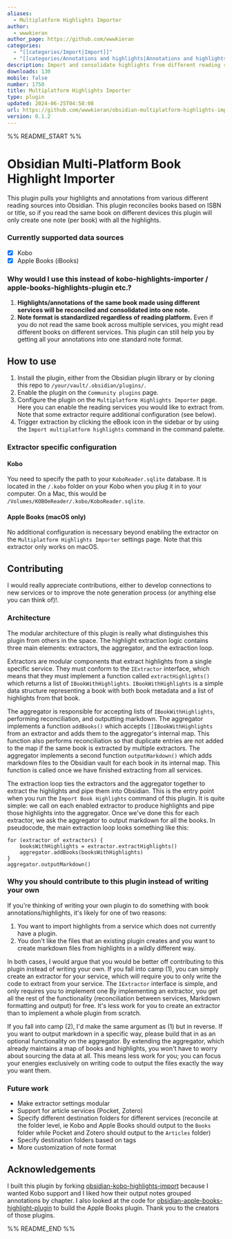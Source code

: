 ```yaml
---
aliases:
  - Multiplatform Highlights Importer
author:
  - wwwkieran
author_page: https://github.com/wwwkieran
categories:
  - "[[categories/Import|Import]]"
  - "[[categories/Annotations and highlights|Annotations and highlights]]"
description: Import and consolidate highlights from different reading sources. Supports reconciling books across reading sources.
downloads: 130
mobile: false
number: 1750
title: Multiplatform Highlights Importer
type: plugin
updated: 2024-06-25T04:58:08
url: https://github.com/wwwkieran/obsidian-multiplatform-highlights-import
version: 0.1.2
---
```


%% README_START %%

# Obsidian Multi-Platform Book Highlight Importer

This plugin pulls your highlights and annotations from various different reading sources into Obsidian. This plugin reconciles books based on ISBN or title, so if you read the same book on different devices this plugin will only create one note (per book) with all the highlights. 

### Currently supported data sources
- [x] Kobo
- [x] Apple Books (iBooks)

### Why would I use this instead of kobo-highlights-importer / apple-books-highlights-plugin etc.?
1. **Highlights/annotations of the same book made using different services will be reconciled and consolidated into one note.**
2. **Note format is standardized regardless of reading platform.** Even if you do not read the same book across multiple services, you might read different books on different services. This plugin can still help you by getting all your annotations into one standard note format. 

## How to use
1. Install the plugin, either from the Obsidian plugin library or by cloning this repo to `/your/vault/.obsidian/plugins/`.
2. Enable the plugin on the `Community plugins` page. 
3. Configure the plugin on the `Multiplatform Highlights Importer` page. Here you can enable the reading services you would like to extract from. Note that some extractor require additional configuration (see below).
4. Trigger extraction by clicking the eBook icon in the sidebar or by using the `Import multiplatform highlights` command in the command palette.

### Extractor specific configuration
#### Kobo
You need to specify the path to your `KoboReader.sqlite` database. It is located in the `/.kobo` folder on your Kobo when you plug it in to your computer. On a Mac, this would be `/Volumes/KOBOeReader/.kobo/KoboReader.sqlite`.

#### Apple Books (macOS only)
No additional configuration is necessary beyond enabling the extractor on the `Multiplatform Highlights Importer` settings page. Note that this extractor only works on macOS.

## Contributing
I would really appreciate contributions, either to develop connections to new services or to improve the note generation process (or anything else you can think of)!.

### Architecture
The modular architecture of this plugin is really what distinguishes this plugin from others in the space. 
The highlight extraction logic contains three main elements: extractors, the aggregator, and the extraction loop. 

Extractors are modular components that extract highlights from a single specific service.
They must conform to the `IExtractor` interface, which means that they must implement a function called `extractHighlights()` which returns a list of `IBookWithHighlights`.
`IBookWithHighlights` is a simple data structure representing a book with both book metadata and a list of highlights from that book. 

The aggregator is responsible for accepting lists of `IBookWithHighlights`, performing reconciliation, and outputting markdown. 
The aggregator implements a function `addBooks()` which accepts `[]IBookWithHighlights` from an extractor and adds them to the aggregator's internal map.
This function also performs reconciliation so that duplicate entries are not added to the map if the same book is extracted by multiple extractors. 
The aggregator implements a second function `outputMarkdown()` which adds markdown files to the Obsidian vault for each book in its internal map. 
This function is called once we have finished extracting from all services. 

The extraction loop ties the extractors and the aggregator together to extract the highlights and pipe them into Obsidian. 
This is the entry point when you run the `Import Book Highlights` command of this plugin.
It is quite simple: we call on each enabled extractor to produce highlights and pipe those highlights into the aggregator. 
Once we've done this for each extractor, we ask the aggregator to output markdown for all the books.
In pseudocode, the main extraction loop looks something like this: 
```
for (extractor of extractors) {
	booksWithHighlights = extractor.extractHighlights()
	aggregator.addBooks(booksWithHighlights)
}
aggregator.outputMarkdown()
```

### Why you should contribute to this plugin instead of writing your own
If you're thinking of writing your own plugin to do something with book annotations/highlights, it's likely for one of two reasons:
1) You want to import highlights from a service which does not currently have a plugin.
2) You don't like the files that an existing plugin creates and you want to create markdown files from highlights in a wildly different way. 

In both cases, I would argue that you would be better off contributing to this plugin instead of writing your own.
If you fall into camp (1), you can simply create an extractor for your service, which will require you to only write the code to extract from your service. 
The `IExtractor` interface is simple, and only requires you to implement one 
By implementing an extractor, you get all the rest of the functionality (reconciliation between services, Markdown formatting and output) for free. 
It's less work for you to create an extractor than to implement a whole plugin from scratch.

If you fall into camp (2), I'd make the same argument as (1) but in reverse. 
If you want to output markdown in a specific way, please build that in as an optional functionality on the aggregator. 
By extending the aggregator, which already maintains a map of books and highlights, you won't have to worry about sourcing the data at all. 
This means less work for you; you can focus your energies exclusively on writing code to output the files exactly the way you want them. 

### Future work
- Make extractor settings modular
- Support for article services (Pocket, Zotero)
- Specify different destination folders for different services (reconcile at the folder level, ie Kobo and Apple Books should output to the `Books` folder while Pocket and Zotero should output to the `Articles` folder)
- Specify destination folders based on tags
- More customization of note format

## Acknowledgements
I built this plugin by forking [obsidian-kobo-highlights-import](https://github.com/OGKevin/obsidian-kobo-highlights-import) because I wanted Kobo support and I liked how their output notes grouped annotations by chapter. 
I also looked at the code for [obsidian-apple-books-highlight-plugin](https://github.com/bandantonio/obsidian-apple-books-highlights-plugin) to build the Apple Books plugin. Thank you to the creators of those plugins. 


%% README_END %%